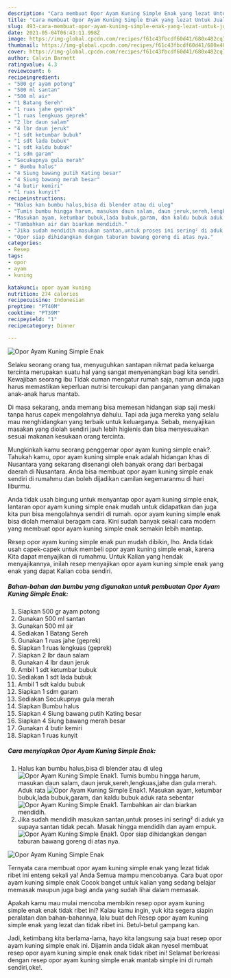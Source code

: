 ```yaml
---
description: "Cara membuat Opor Ayam Kuning Simple Enak yang lezat Untuk Jualan"
title: "Cara membuat Opor Ayam Kuning Simple Enak yang lezat Untuk Jualan"
slug: 493-cara-membuat-opor-ayam-kuning-simple-enak-yang-lezat-untuk-jualan
date: 2021-05-04T06:43:11.998Z
image: https://img-global.cpcdn.com/recipes/f61c43fbcdf60d41/680x482cq70/opor-ayam-kuning-simple-enak-foto-resep-utama.jpg
thumbnail: https://img-global.cpcdn.com/recipes/f61c43fbcdf60d41/680x482cq70/opor-ayam-kuning-simple-enak-foto-resep-utama.jpg
cover: https://img-global.cpcdn.com/recipes/f61c43fbcdf60d41/680x482cq70/opor-ayam-kuning-simple-enak-foto-resep-utama.jpg
author: Calvin Barnett
ratingvalue: 4.3
reviewcount: 6
recipeingredient:
- "500 gr ayam potong"
- "500 ml santan"
- "500 ml air"
- "1 Batang Sereh"
- "1 ruas jahe geprek"
- "1 ruas lengkuas geprek"
- "2 lbr daun salam"
- "4 lbr daun jeruk"
- "1 sdt ketumbar bubuk"
- "1 sdt lada bubuk"
- "1 sdt kaldu bubuk"
- "1 sdm garam"
- "Secukupnya gula merah"
- " Bumbu halus"
- "4 Siung bawang putih Kating besar"
- "4 Siung bawang merah besar"
- "4 butir kemiri"
- "1 ruas kunyit"
recipeinstructions:
- "Halus kan bumbu halus,bisa di blender atau di uleg"
- "Tumis bumbu hingga harum, masukan daun salam, daun jeruk,sereh,lengkuas,jahe dan gula merah. Aduk rata"
- "Masukan ayam, ketumbar bubuk,lada bubuk,garam, dan kaldu bubuk aduk rata sebentar"
- "Tambahkan air dan biarkan mendidih."
- "Jika sudah mendidih masukan santan,untuk proses ini sering² di aduk ya supaya santan tidak pecah. Masak hingga mendidih dan ayam empuk."
- "Opor siap dihidangkan dengan taburan bawang goreng di atas nya."
categories:
- Resep
tags:
- opor
- ayam
- kuning

katakunci: opor ayam kuning 
nutrition: 274 calories
recipecuisine: Indonesian
preptime: "PT40M"
cooktime: "PT39M"
recipeyield: "1"
recipecategory: Dinner

---
```



![Opor Ayam Kuning Simple Enak](https://img-global.cpcdn.com/recipes/f61c43fbcdf60d41/680x482cq70/opor-ayam-kuning-simple-enak-foto-resep-utama.jpg)

Selaku seorang orang tua, menyuguhkan santapan nikmat pada keluarga tercinta merupakan suatu hal yang sangat menyenangkan bagi kita sendiri. Kewajiban seorang ibu Tidak cuman mengatur rumah saja, namun anda juga harus memastikan keperluan nutrisi tercukupi dan panganan yang dimakan anak-anak harus mantab.

Di masa  sekarang, anda memang bisa memesan hidangan siap saji meski tanpa harus capek mengolahnya dahulu. Tapi ada juga mereka yang selalu mau menghidangkan yang terbaik untuk keluarganya. Sebab, menyajikan masakan yang diolah sendiri jauh lebih higienis dan bisa menyesuaikan sesuai makanan kesukaan orang tercinta. 



Mungkinkah kamu seorang penggemar opor ayam kuning simple enak?. Tahukah kamu, opor ayam kuning simple enak adalah hidangan khas di Nusantara yang sekarang disenangi oleh banyak orang dari berbagai daerah di Nusantara. Anda bisa membuat opor ayam kuning simple enak sendiri di rumahmu dan boleh dijadikan camilan kegemaranmu di hari liburmu.

Anda tidak usah bingung untuk menyantap opor ayam kuning simple enak, lantaran opor ayam kuning simple enak mudah untuk didapatkan dan juga kita pun bisa mengolahnya sendiri di rumah. opor ayam kuning simple enak bisa diolah memalui beragam cara. Kini sudah banyak sekali cara modern yang membuat opor ayam kuning simple enak semakin lebih mantap.

Resep opor ayam kuning simple enak pun mudah dibikin, lho. Anda tidak usah capek-capek untuk membeli opor ayam kuning simple enak, karena Kita dapat menyajikan di rumahmu. Untuk Kalian yang hendak menyajikannya, inilah resep menyajikan opor ayam kuning simple enak yang enak yang dapat Kalian coba sendiri.

<!--inarticleads1-->

##### Bahan-bahan dan bumbu yang digunakan untuk pembuatan Opor Ayam Kuning Simple Enak:

1. Siapkan 500 gr ayam potong
1. Gunakan 500 ml santan
1. Gunakan 500 ml air
1. Sediakan 1 Batang Sereh
1. Gunakan 1 ruas jahe (geprek)
1. Siapkan 1 ruas lengkuas (geprek)
1. Siapkan 2 lbr daun salam
1. Gunakan 4 lbr daun jeruk
1. Ambil 1 sdt ketumbar bubuk
1. Sediakan 1 sdt lada bubuk
1. Ambil 1 sdt kaldu bubuk
1. Siapkan 1 sdm garam
1. Sediakan Secukupnya gula merah
1. Siapkan  Bumbu halus
1. Siapkan 4 Siung bawang putih Kating besar
1. Siapkan 4 Siung bawang merah besar
1. Gunakan 4 butir kemiri
1. Siapkan 1 ruas kunyit




<!--inarticleads2-->

##### Cara menyiapkan Opor Ayam Kuning Simple Enak:

1. Halus kan bumbu halus,bisa di blender atau di uleg
<img src="//assets-global.cpcdn.com/assets/icons/button_play-2c75c40dde080a61004c1f40b05d8f140eaff45d7e9e6481dc71c63d2e7c4909.png" alt="Opor Ayam Kuning Simple Enak">1. Tumis bumbu hingga harum, masukan daun salam, daun jeruk,sereh,lengkuas,jahe dan gula merah. Aduk rata
<img src="//assets-global.cpcdn.com/assets/icons/button_play-2c75c40dde080a61004c1f40b05d8f140eaff45d7e9e6481dc71c63d2e7c4909.png" alt="Opor Ayam Kuning Simple Enak">1. Masukan ayam, ketumbar bubuk,lada bubuk,garam, dan kaldu bubuk aduk rata sebentar
<img src="//assets-global.cpcdn.com/assets/icons/button_play-2c75c40dde080a61004c1f40b05d8f140eaff45d7e9e6481dc71c63d2e7c4909.png" alt="Opor Ayam Kuning Simple Enak">1. Tambahkan air dan biarkan mendidih.
1. Jika sudah mendidih masukan santan,untuk proses ini sering² di aduk ya supaya santan tidak pecah. Masak hingga mendidih dan ayam empuk.
<img src="//assets-global.cpcdn.com/assets/icons/button_play-2c75c40dde080a61004c1f40b05d8f140eaff45d7e9e6481dc71c63d2e7c4909.png" alt="Opor Ayam Kuning Simple Enak">1. Opor siap dihidangkan dengan taburan bawang goreng di atas nya.
<img src="//assets-global.cpcdn.com/assets/icons/button_play-2c75c40dde080a61004c1f40b05d8f140eaff45d7e9e6481dc71c63d2e7c4909.png" alt="Opor Ayam Kuning Simple Enak">



Ternyata cara membuat opor ayam kuning simple enak yang lezat tidak ribet ini enteng sekali ya! Anda Semua mampu mencobanya. Cara buat opor ayam kuning simple enak Cocok banget untuk kalian yang sedang belajar memasak maupun juga bagi anda yang sudah lihai dalam memasak.

Apakah kamu mau mulai mencoba membikin resep opor ayam kuning simple enak enak tidak ribet ini? Kalau kamu ingin, yuk kita segera siapin peralatan dan bahan-bahannya, lalu buat deh Resep opor ayam kuning simple enak yang lezat dan tidak ribet ini. Betul-betul gampang kan. 

Jadi, ketimbang kita berlama-lama, hayo kita langsung saja buat resep opor ayam kuning simple enak ini. Dijamin anda tiidak akan nyesel membuat resep opor ayam kuning simple enak enak tidak ribet ini! Selamat berkreasi dengan resep opor ayam kuning simple enak mantab simple ini di rumah sendiri,oke!.

